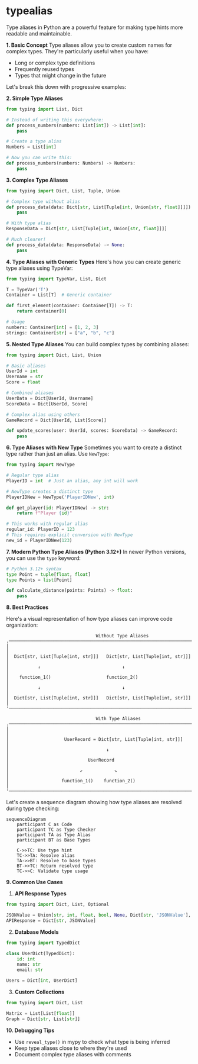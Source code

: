 # typealias

Type aliases in Python are a powerful feature for making type hints more readable and maintainable.

**1. Basic Concept**
Type aliases allow you to create custom names for complex types. They're particularly useful when you have:
- Long or complex type definitions
- Frequently reused types
- Types that might change in the future

Let's break this down with progressive examples:

**2. Simple Type Aliases**

```python
from typing import List, Dict

# Instead of writing this everywhere:
def process_numbers(numbers: List[int]) -> List[int]:
    pass

# Create a type alias
Numbers = List[int]

# Now you can write this:
def process_numbers(numbers: Numbers) -> Numbers:
    pass
```

**3. Complex Type Aliases**

```python
from typing import Dict, List, Tuple, Union

# Complex type without alias
def process_data(data: Dict[str, List[Tuple[int, Union[str, float]]]]) -> None:
    pass

# With type alias
ResponseData = Dict[str, List[Tuple[int, Union[str, float]]]]

# Much clearer!
def process_data(data: ResponseData) -> None:
    pass
```

**4. Type Aliases with Generic Types**
Here's how you can create generic type aliases using TypeVar:

```python
from typing import TypeVar, List, Dict

T = TypeVar('T')
Container = List[T]  # Generic container

def first_element(container: Container[T]) -> T:
    return container[0]

# Usage
numbers: Container[int] = [1, 2, 3]
strings: Container[str] = ["a", "b", "c"]
```

**5. Nested Type Aliases**
You can build complex types by combining aliases:

```python
from typing import Dict, List, Union

# Basic aliases
UserId = int
Username = str
Score = float

# Combined aliases
UserData = Dict[UserId, Username]
ScoreData = Dict[UserId, Score]

# Complex alias using others
GameRecord = Dict[UserId, List[Score]]

def update_scores(user: UserId, scores: ScoreData) -> GameRecord:
    pass
```

**6. Type Aliases with New Type**
Sometimes you want to create a distinct type rather than just an alias. Use `NewType`:

```python
from typing import NewType

# Regular type alias
PlayerID = int  # Just an alias, any int will work

# NewType creates a distinct type
PlayerIDNew = NewType('PlayerIDNew', int)

def get_player(id: PlayerIDNew) -> str:
    return f"Player {id}"

# This works with regular alias
regular_id: PlayerID = 123
# This requires explicit conversion with NewType
new_id = PlayerIDNew(123)
```

**7. Modern Python Type Aliases (Python 3.12+)**
In newer Python versions, you can use the `type` keyword:

```python
# Python 3.12+ syntax
type Point = tuple[float, float]
type Points = list[Point]

def calculate_distance(points: Points) -> float:
    pass
```

**8. Best Practices**

Here's a visual representation of how type aliases can improve code organization:

```goat
                                  Without Type Aliases
.───────────────────────────────────────────────────────────────────────.
│                                                                       │
│  Dict[str, List[Tuple[int, str]]]   Dict[str, List[Tuple[int, str]]]  │
│           ↓                               ↓                           │
│    function_1()                     function_2()                      │
│           ↓                               ↓                           │
│  Dict[str, List[Tuple[int, str]]]   Dict[str, List[Tuple[int, str]]]  │
'───────────────────────────────────────────────────────────────────────'

                                  With Type Aliases
.────────────────────────────────────────────────────────────────────────.
│                                                                        │
│                     UserRecord = Dict[str, List[Tuple[int, str]]]      │
│                                     ↓                                  │
│                              UserRecord                                │
│                           ↙            ↘                               │
│                    function_1()    function_2()                        │
'────────────────────────────────────────────────────────────────────────'
```

Let's create a sequence diagram showing how type aliases are resolved during type checking:


```mermaid
sequenceDiagram
    participant C as Code
    participant TC as Type Checker
    participant TA as Type Alias
    participant BT as Base Types

    C->>TC: Use type hint
    TC->>TA: Resolve alias
    TA->>BT: Resolve to base types
    BT->>TC: Return resolved type
    TC->>C: Validate type usage
```

**9. Common Use Cases**

1. **API Response Types**
```python
from typing import Dict, List, Optional

JSONValue = Union[str, int, float, bool, None, Dict[str, 'JSONValue'], List['JSONValue']]
APIResponse = Dict[str, JSONValue]
```

2. **Database Models**
```python
from typing import TypedDict

class UserDict(TypedDict):
    id: int
    name: str
    email: str

Users = Dict[int, UserDict]
```

3. **Custom Collections**
```python
from typing import Dict, List

Matrix = List[List[float]]
Graph = Dict[str, List[str]]
```

**10. Debugging Tips**
- Use `reveal_type()` in mypy to check what type is being inferred
- Keep type aliases close to where they're used
- Document complex type aliases with comments
